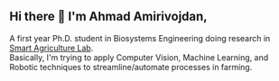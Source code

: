 ## Hi there 👋 I'm Ahmad Amirivojdan,

A first year Ph.D. student in Biosystems Engineering doing research in [Smart Agriculture Lab](https://www.ut-smartagriculture.com/).
<br>
Basically, I'm trying to apply Computer Vision, Machine Learning, and Robotic techniques to streamline/automate processes in farming. 
